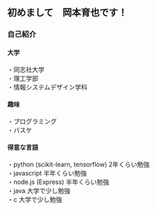 ## 初めまして　岡本育也です！
 
### 自己紹介
 #### 大学
 ・同志社大学<br>
 ・理工学部<br>
 ・情報システムデザイン学科<br>
 
 #### 趣味
 ・プログラミング<br>
 ・バスケ
 
 #### 得意な言語
 ・python (scikit-learn, tensorflow)  2年くらい勉強<br>
 ・javascript  半年くらい勉強<br>
 ・node.js (Express)  半年くらい勉強<br>
 ・java  大学で少し勉強<br>
 ・c  大学で少し勉強<br>
